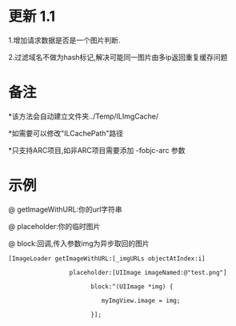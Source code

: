 更新 1.1
============
1.增加请求数据是否是一个图片判断.

2.过滤域名不做为hash标记,解决可能同一图片由多ip返回重复缓存问题



备注
============
 *该方法会自动建立文件夹../Temp/ILImgCache/

 *如需要可以修改"ILCachePath"路径

 *只支持ARC项目,如非ARC项目需要添加 -fobjc-arc 参数
 
 
 
 示例
===========
@ getImageWithURL:你的url字符串

@ placeholder:你的临时图片

@ block:回调,传入参数img为异步取回的图片


```iOS
[ImageLoader getImageWithURL:[_imgURLs objectAtIndex:i]

                 placeholder:[UIImage imageNamed:@"test.png"]

                       block:^(UIImage *img) {

                          myImgView.image = img;

                       }];
```
 
